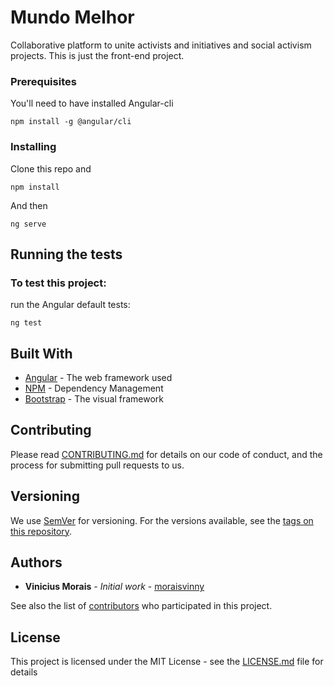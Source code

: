# Mundo Melhor

Collaborative platform to unite activists and initiatives and social activism projects.
This is just the front-end project.


### Prerequisites

You'll need to have installed Angular-cli

```
npm install -g @angular/cli
```

### Installing

Clone this repo and

```
npm install
```

And then

```
ng serve
```


## Running the tests

### To test this project: 

run the Angular default tests:

```
ng test
```

## Built With

* [Angular](http://angular.io/) - The web framework used
* [NPM](https://www.npmjs.com/) - Dependency Management
* [Bootstrap](https://getbootstrap.com/) - The visual framework

## Contributing

Please read [CONTRIBUTING.md](https://gist.github.com/PurpleBooth/b24679402957c63ec426) for details on our code of conduct, and the process for submitting pull requests to us.

## Versioning

We use [SemVer](http://semver.org/) for versioning. For the versions available, see the [tags on this repository](https://github.com/your/project/tags). 

## Authors

* **Vinicius Morais** - *Initial work* - [moraisvinny](https://github.com/moraisvinny)

See also the list of [contributors](https://github.com/your/project/contributors) who participated in this project.

## License

This project is licensed under the MIT License - see the [LICENSE.md](LICENSE.md) file for details

